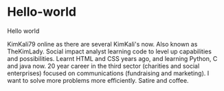 # Hello-world
Hello world

KimKali79 online as there are several KimKali's now. Also known as TheKimLady. 
Social impact analyst learning code to level up capabilities and possibilities. Learnt HTML and CSS years ago, and learning Python, C and java now.
20 year career in the third sector (charities and social enterprises) focused on communications (fundraising and marketing). 
I want to solve more problems more efficiently.
Satire and coffee.
